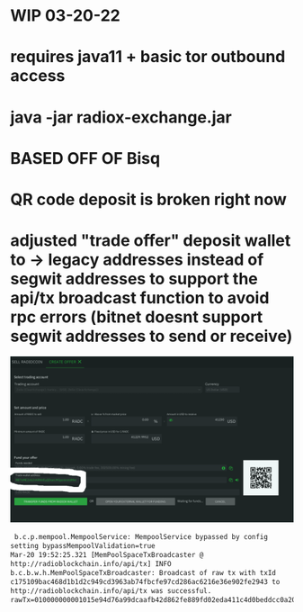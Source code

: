 # WIP 03-20-22
# requires java11 + basic tor outbound access
# java -jar radiox-exchange.jar
# BASED OFF OF Bisq 
# QR code deposit is broken right now
# adjusted "trade offer" deposit wallet to -> legacy addresses instead of segwit addresses to support the api/tx broadcast function to avoid rpc errors (bitnet doesnt support segwit addresses to send or receive)
![s1](https://raw.githubusercontent.com/c4pt000/radiox-exchange-BTC-deposit/main/legacy-trade-offer-funding-NOW.png)
```
 b.c.p.mempool.MempoolService: MempoolService bypassed by config setting bypassMempoolValidation=true 
Mar-20 19:52:25.321 [MemPoolSpaceTxBroadcaster @ http://radioblockchain.info/api/tx] INFO  b.c.b.w.h.MemPoolSpaceTxBroadcaster: Broadcast of raw tx with txId c175109bac468d1b1d2c949cd3963ab74fbcfe97cd286ac6216e36e902fe2943 to http://radioblockchain.info/api/tx was successful. rawTx=010000000001015e94d76a99dcaafb42d862fe889fd02eda411c4d0beddcc0a207fda5cc7ac8c9000000006a47304402200ae4a9555deb088afa40c223d69f7d5d0d2bd9c5f9fffccc55443ac22cbbc5d202201ab6baaef1e0a577d9fc90237278e9c39ac9e2235a0b7b964c82e9ef9c0ff9d40121024100c9288598fd855985bf26d782ce70f2b2ffeba809dbf7dc1ca53e662fb350ffffffff0200e1f505000000001976a9144e205796a623898ac09a450a3d1f80bf5341ed1388ac008eec348b0100001976a914b5d3b3d134f3edd54208db12df30996c89e9886d88ac0000000000 
```

